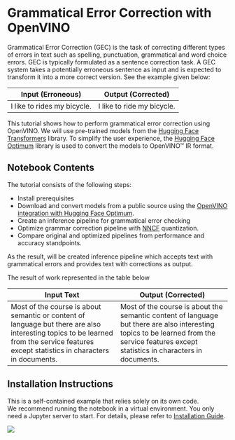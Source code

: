 # Grammatical Error Correction with OpenVINO


Grammatical Error Correction (GEC) is the task of correcting different types of errors in text such as spelling, punctuation, grammatical and word choice errors. 
GEC is typically formulated as a sentence correction task. A GEC system takes a potentially erroneous sentence as input and is expected to transform it into a more correct version. See the example given below:

| Input (Erroneous)                                         | Output (Corrected)                                       |
| --------------------------------------------------------- | -------------------------------------------------------- |
| I like to rides my bicycle. | I like to ride my bicycle. |

This tutorial shows how to perform grammatical error correction using OpenVINO. We will use pre-trained models from the [Hugging Face Transformers](https://huggingface.co/docs/transformers/index) library. To simplify the user experience, the [Hugging Face Optimum](https://huggingface.co/docs/optimum) library is used to convert the models to OpenVINO™ IR format.

## Notebook Contents

The tutorial consists of the following steps:

- Install prerequisites
- Download and convert models from a public source using the [OpenVINO integration with Hugging Face Optimum](https://huggingface.co/blog/openvino).
- Create an inference pipeline for grammatical error checking
- Optimize grammar correction pipeline with [NNCF](https://github.com/openvinotoolkit/nncf/) quantization.
- Compare original and optimized pipelines from performance and accuracy standpoints.

As the result, will be created inference pipeline which accepts text with grammatical errors and provides text with corrections as output.

The result of work represented in the table below

| Input Text                                                | Output (Corrected)                                       |
| --------------------------------------------------------- | -------------------------------------------------------- |
| Most of the course is about semantic or  content of language but there are also interesting topics to be learned from the service features except statistics in characters in documents. |  Most of the course is about the semantic content of language but there are also interesting topics to be learned from the service features except statistics in characters in documents. |

## Installation Instructions

This is a self-contained example that relies solely on its own code.</br>
We recommend running the notebook in a virtual environment. You only need a Jupyter server to start.
For details, please refer to [Installation Guide](../../README.md).

<img referrerpolicy="no-referrer-when-downgrade" src="https://static.scarf.sh/a.png?x-pxid=5b5a4db0-7875-4bfb-bdbd-01698b5b1a77&file=notebooks/grammar-correction/README.md" />
